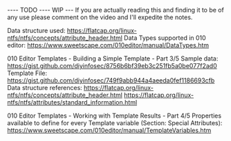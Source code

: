 ---- TODO ---- WIP --- If you are actually reading this and finding it to be of any use please comment on the video and I'll expedite the notes. 

Data structure  used: https://flatcap.org/linux-ntfs/ntfs/concepts/attribute_header.html
Data Types supported in 010 editor: https://www.sweetscape.com/010editor/manual/DataTypes.htm


010 Editor Templates - Building a Simple Template - Part 3/5
Sample data: https://gist.github.com/diyinfosec/8756b6bf39eb3c251fb5a0be077f2ad0
Template File: https://gist.github.com/diyinfosec/749f9abb944a4aeeda0fef1186693cfb
Data structure references: 
https://flatcap.org/linux-ntfs/ntfs/concepts/attribute_header.html
https://flatcap.org/linux-ntfs/ntfs/attributes/standard_information.html

010 Editor Templates - Working with Template Results - Part 4/5
Properties available to define for every Template variable (Section: Special Attributes):
https://www.sweetscape.com/010editor/manual/TemplateVariables.htm
